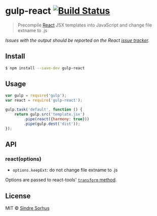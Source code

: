 # gulp-react [![Build Status](https://travis-ci.org/sindresorhus/gulp-react.svg?branch=master)](https://travis-ci.org/sindresorhus/gulp-react)

> Precompile [React](http://facebook.github.io/react/) JSX templates into JavaScript and change file extname to .js

*Issues with the output should be reported on the React [issue tracker](https://github.com/facebook/react/issues).*


## Install

```sh
$ npm install --save-dev gulp-react
```


## Usage

```js
var gulp = require('gulp');
var react = require('gulp-react');

gulp.task('default', function () {
	return gulp.src('template.jsx')
		.pipe(react({harmony: true}))
		.pipe(gulp.dest('dist'));
});
```


## API

### react(options)

* `options.keepExt`: do not change file extname to .js

Options are passed to react-tools' [`transform` method](https://github.com/facebook/react/tree/master/npm-react-tools#transforminputstring-options).


## License

MIT © [Sindre Sorhus](http://sindresorhus.com)
